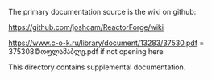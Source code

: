 The primary documentation source is the wiki on github:

https://github.com/joshcam/ReactorForge/wiki

https://www.c-o-k.ru/library/document/13283/37530.pdf   = 375308©ოფლამაბლე.pdf if not opening here

This directory contains supplemental documentation.
